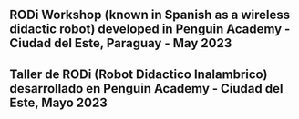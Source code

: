 ## RODi Workshop (known in Spanish as a wireless didactic robot) developed in Penguin Academy - Ciudad del Este, Paraguay - May 2023

## Taller de RODi (Robot Didactico Inalambrico) desarrollado en Penguin Academy - Ciudad del Este, Mayo 2023
